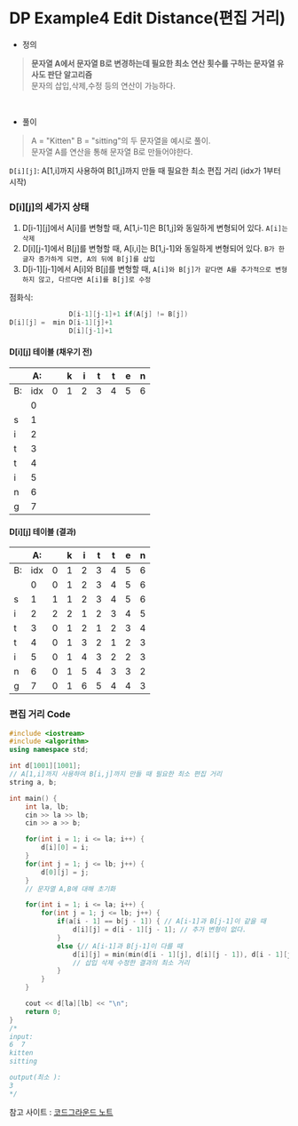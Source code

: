DP Example4 Edit Distance(편집 거리)
===========

- 정의
> **문자열 A에서 문자열 B로 변경하는데 필요한 최소 연산 횟수를 구하는 문자열 유사도 판단 알고리즘**<br>
> 문자의 삽입,삭제,수정 등의 연산이 가능하다.
<br>

- 풀이<br>
> A = "Kitten" B = "sitting"의 두 문자열을 예시로 풀이.<br>
> 문자열 A를 연산을 통해 문자열 B로 만들어야한다.<br>

`D[i][j]`: A[1,i]까지 사용하여 B[1,j]까지 만들 때 필요한 최소 편집 거리 (idx가 1부터 시작)

### D[i][j]의 세가지 상태
1. D[i-1][j]에서 A[i]를 변형할 때, A[1,i-1]은 B[1,j]와 동일하게 변형되어 있다. `A[i]는 삭제`
2. D[i][j-1]에서 B[j]를 변형할 때, A[i,i]는 B[1,j-1]와 동일하게 변형되어 있다. `B가 한글자 증가하게 되면, A의 뒤에 B[j]를 삽입`
3. D[i-1][j-1]에서 A[i]와 B[j]를 변형할 때, `A[i]와 B[j]가 같다면 A를 추가적으로 변형하지 않고, 다르다면 A[i]를 B[j]로 수정`

점화식:<br>

```c++
               D[i-1][j-1]+1 if(A[j] != B[j])
D[i][j] =  min D[i-1][j]+1
               D[i][j-1]+1
```

#### D[i][j] 테이블 (채우기 전)
||A:||k|i|t|t|e|n|
|---|---|---|---|---|---|---|---|---|
|B:|idx|0|1|2|3|4|5|6|
||0||||||||
|s|1||||||||
|i|2||||||||
|t|3||||||||
|t|4||||||||
|i|5||||||||
|n|6||||||||
|g|7||||||||

#### D[i][j] 테이블 (결과)
||A:||k|i|t|t|e|n|
|---|---|---|---|---|---|---|---|---|
|B:|idx|0|1|2|3|4|5|6|
||0|0|1|2|3|4|5|6|
|s|1|1|1|2|3|4|5|6|
|i|2|2|2|1|2|3|4|5|
|t|3|0|1|2|1|2|3|4|
|t|4|0|1|3|2|1|2|3|
|i|5|0|1|4|3|2|2|3|
|n|6|0|1|5|4|3|3|2|
|g|7|0|1|6|5|4|4|3|

### 편집 거리 Code
```c++
#include <iostream>
#include <algorithm>
using namespace std;

int d[1001][1001];
// A[1,i]까지 사용하여 B[i,j]까지 만들 때 필요한 최소 편집 거리
string a, b;

int main() {
    int la, lb;
    cin >> la >> lb;
    cin >> a >> b;

    for(int i = 1; i <= la; i++) {
        d[i][0] = i;
    }
    for(int j = 1; j <= lb; j++) {
        d[0][j] = j;
    }
    // 문자열 A,B에 대해 초기화

    for(int i = 1; i <= la; i++) {
        for(int j = 1; j <= lb; j++) {
            if(a[i - 1] == b[j - 1]) { // A[i-1]과 B[j-1]이 같을 때
                d[i][j] = d[i - 1][j - 1]; // 추가 변형이 없다.
            }   
            else {// A[i-1]과 B[j-1]이 다를 때
                d[i][j] = min(min(d[i - 1][j], d[i][j - 1]), d[i - 1][j - 1]) + 1; 
                // 삽입 삭제 수정한 결과의 최소 거리
            }
        }
    }

    cout << d[la][lb] << "\n";
    return 0;
}
/*
input:
6  7
kitten
sitting

output(최소 ):
3
*/
```
참고 사이트 : [코드그라운드 노트](https://www.codeground.org/common/popCodegroundNote)
